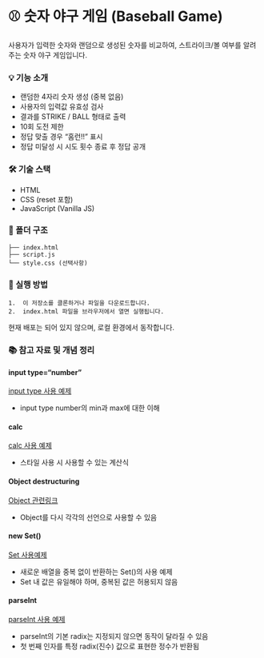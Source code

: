 # ⚾ 숫자 야구 게임 (Baseball Game)

사용자가 입력한 숫자와 랜덤으로 생성된 숫자를 비교하여, 스트라이크/볼 여부를 알려주는 숫자 야구 게임입니다.

### 💡 기능 소개
-	랜덤한 4자리 숫자 생성 (중복 없음)
-	사용자의 입력값 유효성 검사
-	결과를 STRIKE / BALL 형태로 출력
-	10회 도전 제한
-	정답 맞출 경우 “홈런!!” 표시
-	정답 미달성 시 시도 횟수 종료 후 정답 공개

### 🛠 기술 스택
-	HTML
-	CSS (reset 포함)
-	JavaScript (Vanilla JS)

### 📁 폴더 구조

```
├── index.html
├── script.js
└── style.css (선택사항)
```

### 🚀 실행 방법
	1.	이 저장소를 클론하거나 파일을 다운로드합니다.
	2.	index.html 파일을 브라우저에서 열면 실행됩니다.

현재 배포는 되어 있지 않으며, 로컬 환경에서 동작합니다.

### 📚 참고 자료 및 개념 정리

#### input type=“number”

[input type 사용 예제](https://developer.mozilla.org/en-US/docs/Web/HTML/Element/input/number)

- input type number의 min과 max에 대한 이해

#### calc

[calc 사용 예제](https://developer.mozilla.org/en-US/docs/Web/CSS/calc())

- 스타일 사용 시 사용할 수 있는 계산식

#### Object destructuring

[Object 관련링크](https://developer.mozilla.org/en-US/docs/Web/JavaScript/Reference/Operators/Destructuring_assignment#object_destructuring)

- Object를 다시 각각의 선언으로 사용할 수 있음

#### new Set()

[Set 사용예제](https://developer.mozilla.org/ko/docs/Web/JavaScript/Reference/Global_Objects/Set)
-	새로운 배열을 중복 없이 반환하는 Set()의 사용 예제
-	Set 내 값은 유일해야 하며, 중복된 값은 허용되지 않음

#### parseInt

[parseInt 사용 예제](https://developer.mozilla.org/ko/docs/Web/JavaScript/Reference/Global_Objects/parseInt)

-	parseInt의 기본 radix는 지정되지 않으면 동작이 달라질 수 있음
-	첫 번째 인자를 특정 radix(진수) 값으로 표현한 정수가 반환됨
